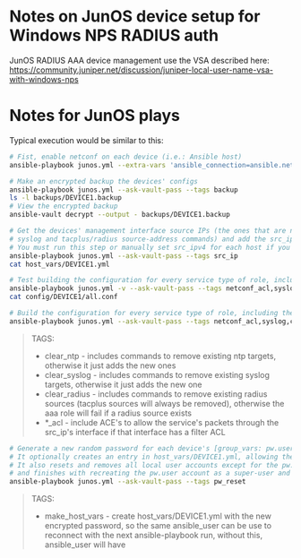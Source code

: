 # Notes on JunOS device setup for Windows NPS RADIUS auth
JunOS RADIUS AAA device management use the VSA described here: <https://community.juniper.net/discussion/juniper-local-user-name-vsa-with-windows-nps>

# Notes for JunOS plays  
Typical execution would be similar to this:
```sh
# Fist, enable netconf on each device (i.e.: Ansible host)
ansible-playbook junos.yml --extra-vars 'ansible_connection=ansible.netcommon.network_cli' --ask-vault-pass --tags netconf

# Make an encrypted backup the devices' configs
ansible-playbook junos.yml --ask-vault-pass --tags backup
ls -l backups/DEVICE1.backup
# View the encrypted backup
ansible-vault decrypt --output - backups/DEVICE1.backup 

# Get the devices' management interface source IPs (the ones that are needed for acls and the 
# syslog and tacplus/radius source-address commands) and add the src_ipv4 variable for each host
# You must run this step or manually set src_ipv4 for each host if you plan to run the filer_acl rule (if you later plan to specify an of the *_acl tags)
ansible-playbook junos.yml --ask-vault-pass --tags src_ip
cat host_vars/DEVICE1.yml

# Test building the configuration for every service type of role, including their acls, but don't push it to the device
ansible-playbook junos.yml -v --ask-vault-pass --tags netconf_acl,syslog,clear_syslog,syslog_acl,aaa,clear_radius,aaa_acl,ntp,clear_ntp,ntp_acl,config_dry_run
cat config/DEVICE1/all.conf

# Build the configuration for every service type of role, including their acls, push it to the device and commit it
ansible-playbook junos.yml --ask-vault-pass --tags netconf_acl,syslog,clear_syslog,syslog_acl,aaa,clear_radius,aaa_acl,ntp,clear_ntp,ntp_acl
```  
> TAGS:  
> - clear_ntp - includes commands to remove existing ntp targets, otherwise it just adds the new ones  
> - clear_syslog - includes commands to remove existing syslog targets, otherwise it just adds the new one  
> - clear_radius - includes commands to remove existing radius sources (tacplus sources will always be removed), otherwise the aaa role will fail if a radius source exists  
> - *_acl - include ACE's to allow the service's packets through the src_ip's interface if that interface has a filter ACL  

```sh
# Generate a new random password for each device's [group_vars: pw.user] account, encrypt and save it in the pw/ directory.
# It optionally creates an entry in host_vars/DEVICE1.yml, allowing the next playbook run to use that user/pass. 
# It also resets and removes all local user accounts except for the pw.user and aaa.user_templates accounts
# and finishes with recreating the pw.user account as a super-user and resets its and roots passwords 
ansible-playbook junos.yml --ask-vault-pass --tags pw_reset
```  
> TAGS:  
> - make_host_vars - create host_vars/DEVICE1.yml with the new encrypted password, so the same ansible_user can be use to reconnect with the next ansible-playbook run, without this, ansible_user will have 